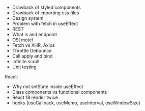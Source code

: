 - Drawback of styled components
- Drawback of importing css files
- Design system
- Problem with fetch in useEffect
- REST
- What is and endpoint
- OSI motel
- Fetch vs XHR, Axios
- Throttle Debounce
- Call apply and bind
- Infinite scroll
- Unit testing

React:
- Why not setState inside useEffect
- Class components vs functional components
- React 18 render twice
- hooks (useCallback, useMemo, useInterval, useWindowSize)
